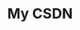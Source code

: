 ---
layout: license
title: My CSDN
redirect_to: https://blog.csdn.net/narutojzm1
menu: true
order: 5
---